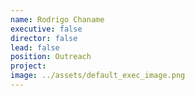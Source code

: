 ```yaml
---
name: Rodrigo Chaname
executive: false
director: false
lead: false
position: Outreach
project:  
image: ../assets/default_exec_image.png
---
```

